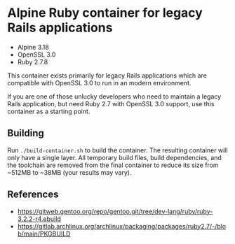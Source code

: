 # Alpine Ruby container for legacy Rails applications

- Alpine 3.18
- OpenSSL 3.0
- Ruby 2.7.8

This container exists primarily for legacy Rails applications which are compatible with
OpenSSL 3.0 to run in an modern environment.

If you are one of those unlucky developers who need to maintain a legacy Rails application,
but need Ruby 2.7 with OpenSSL 3.0 support, use this container as a starting point.

## Building

Run `./build-container.sh` to build the container. The resulting container will only
have a single layer. All temporary build files, build dependencies, and the toolchain
are removed from the final container to reduce its size from ~512MB to ~38MB (your results may vary).

## References

 - https://gitweb.gentoo.org/repo/gentoo.git/tree/dev-lang/ruby/ruby-3.2.2-r4.ebuild
 - https://gitlab.archlinux.org/archlinux/packaging/packages/ruby2.7/-/blob/main/PKGBUILD

